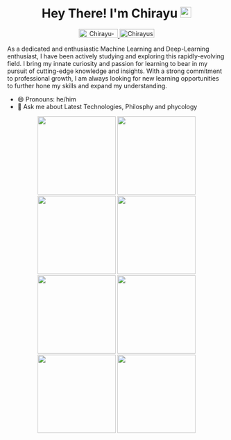 <h1 align="center"> Hey There! I'm Chirayu <img src="https://media.giphy.com/media/hvRJCLFzcasrR4ia7z/giphy.gif" width="25px"></h1>
<p align="center"> <a href="https://www.linkedin.com/in/chirayu-sharma-45803222a/"> <img src="https://img.shields.io/badge/linkedin-%230077B5.svg?&style=for-the-badge&logo=linkedin&logoColor=white" alt="Chirayu-sharma" height='20' width='90'/> </a>
<a href="https://github.com/absolution-end"> <img src="https://img.shields.io/static/v1?message=GitHub&style=for-the-badge&logo=github&&logoColor=white&label=%20" alt="Chirayusharma" height='20' width='80'/>  </a>


As a dedicated and enthusiastic Machine Learning and Deep-Learning enthusiast, I have been actively studying and exploring this rapidly-evolving field. I bring my innate curiosity and passion for learning to bear in my pursuit of cutting-edge knowledge and insights. With a strong commitment to professional growth, I am always looking for new learning opportunities to further hone my skills and expand my understanding.
  
- 😄 Pronouns: he/him
- 💬 Ask me about Latest Technologies, Philosphy and phycology 

<div align="center">
<img height="180em" src="http://github-profile-summary-cards.vercel.app/api/cards/profile-details?username=absolution-end&theme=buefy" />
<img height="180em" src="http://github-profile-summary-cards.vercel.app/api/cards/repos-per-language?username=absolution-end&theme=buefy"  />
<img height="180em" src="http://github-profile-summary-cards.vercel.app/api/cards/most-commit-language?username=absolution-end&theme=buefy"  />
<img height="180em" src="http://github-profile-summary-cards.vercel.app/api/cards/stats?username=absolution-end&theme=buefy"/>
<img height="180em" src="http://github-profile-summary-cards.vercel.app/api/cards/productive-time?username=absolution-end&theme=buefy&utcOffset=8" />
<img height="180em" src="[http://github-profile-summary-cards.vercel.app/api/cards/productive-time?username=absolution-end&theme=buefy&utcOffset=8](http://github-profile-summary-cards.vercel.app/api/cards/most-commit-language?username=absolution-end&theme=buefy)" />
<img height="180em" src="[(http://github-profile-summary-cards.vercel.app/api/cards/stats?username=absolution-end&theme=buefy](http://github-profile-summary-cards.vercel.app/api/cards/stats?username=absolution-end&theme=buefy)"/>
<img height="180em" src="[http://github-profile-summary-cards.vercel.app/api/cards/profile-details?username=absolution-end&theme=buefy](http://github-profile-summary-cards.vercel.app/api/cards/productive-time?username=absolution-end&theme=buefy&utcOffset=8)" />

</div>

<!--
**absolution-end/absolution-end** is a ✨ _special_ ✨ repository because its `README.md` (this file) appears on your GitHub profile.

Here are some ideas to get you started: A zealous and self-motivated individual, enthusiastically keen to learn and explore. Flexible, reliable, possess excellent time-keeping skills, and always open to new learning opportunities. I have been working and reading extensively in the field of Machine Learning and Deep- Learning

- 🔭 I’m currently working on ...
- 🌱 I’m currently learning ...
- 👯 I’m looking to collaborate on ...
- 🤔 I’m looking for help with ...
- 💬 Ask me about ...
- 📫 How to reach me: ...
- 😄 Pronouns: He/Him
- ⚡ Fun fact: ...
-->
